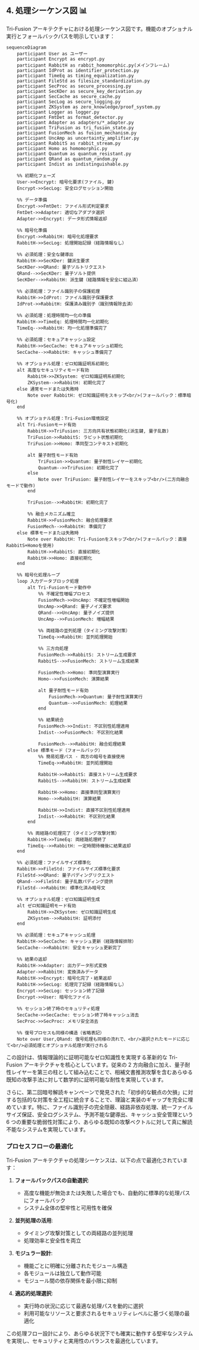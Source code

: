 ## 4. 処理シーケンス図 📊

Tri-Fusion アーキテクチャにおける処理シーケンス図です。機能のオプショナル実行とフォールバックパスを明示しています：

```mermaid
sequenceDiagram
    participant User as ユーザー
    participant Encrypt as encrypt.py
    participant RabbitH as rabbit_homomorphic.py(メインフレーム)
    participant IdProt as identifier_protection.py
    participant TimeEq as timing_equalization.py
    participant FileStd as filesize_standardization.py
    participant SecProc as secure_processing.py
    participant SecKDer as secure_key_derivation.py
    participant SecCache as secure_cache.py
    participant SecLog as secure_logging.py
    participant ZKSystem as zero_knowledge/proof_system.py
    participant Logger as logger.py
    participant FmtDet as format_detector.py
    participant Adapter as adapters/*_adapter.py
    participant TriFusion as tri_fusion_state.py
    participant FusionMech as fusion_mechanism.py
    participant UncAmp as uncertainty_amplifier.py
    participant RabbitS as rabbit_stream.py
    participant Homo as homomorphic.py
    participant Quantum as quantum_resistant.py
    participant QRand as quantum_random.py
    participant Indist as indistinguishable.py

    %% 初期化フェーズ
    User->>Encrypt: 暗号化要求(ファイル, 鍵)
    Encrypt->>SecLog: 安全ログセッション開始

    %% データ準備
    Encrypt->>FmtDet: ファイル形式判定要求
    FmtDet->>Adapter: 適切なアダプタ選択
    Adapter->>Encrypt: データ形式情報返却

    %% 暗号化準備
    Encrypt->>RabbitH: 暗号化処理要求
    RabbitH->>SecLog: 処理開始記録（経路情報なし）

    %% 必須処理：安全な鍵導出
    RabbitH->>SecKDer: 鍵派生要求
    SecKDer->>QRand: 量子ソルトリクエスト
    QRand-->>SecKDer: 量子ソルト提供
    SecKDer-->>RabbitH: 派生鍵（経路情報を安全に組込済）

    %% 必須処理：ファイル識別子の保護処理
    RabbitH->>IdProt: ファイル識別子保護要求
    IdProt->>RabbitH: 保護済み識別子（識別情報除去済）

    %% 必須処理：処理時間均一化の準備
    RabbitH->>TimeEq: 処理時間均一化初期化
    TimeEq-->>RabbitH: 均一化処理準備完了

    %% 必須処理：セキュアキャッシュ設定
    RabbitH->>SecCache: セキュアキャッシュ初期化
    SecCache-->>RabbitH: キャッシュ準備完了

    %% オプショナル処理：ゼロ知識証明系初期化
    alt 高度なセキュリティモード有効
        RabbitH->>ZKSystem: ゼロ知識証明系初期化
        ZKSystem-->>RabbitH: 初期化完了
    else 通常モードまたは失敗時
        Note over RabbitH: ゼロ知識証明をスキップ<br/>(フォールバック：標準暗号化)
    end

    %% オプショナル処理：Tri-Fusion環境設定
    alt Tri-Fusionモード有効
        RabbitH->>TriFusion: 三方向共有状態初期化(派生鍵, 量子乱数)
        TriFusion->>RabbitS: ラビット状態初期化
        TriFusion->>Homo: 準同型コンテキスト初期化

        alt 量子耐性モード有効
            TriFusion->>Quantum: 量子耐性レイヤー初期化
            Quantum-->>TriFusion: 初期化完了
        else
            Note over TriFusion: 量子耐性レイヤーをスキップ<br/>(二方向融合モードで動作)
        end

        TriFusion-->>RabbitH: 初期化完了

        %% 融合メカニズム確立
        RabbitH->>FusionMech: 融合処理要求
        FusionMech-->>RabbitH: 準備完了
    else 標準モードまたは失敗時
        Note over RabbitH: Tri-Fusionをスキップ<br/>(フォールバック：直接RabbitS+Homoを使用)
        RabbitH->>RabbitS: 直接初期化
        RabbitH->>Homo: 直接初期化
    end

    %% 暗号化処理ループ
    loop 入力データブロック処理
        alt Tri-Fusionモード動作中
            %% 不確定性増幅プロセス
            FusionMech->>UncAmp: 不確定性増幅開始
            UncAmp->>QRand: 量子ノイズ要求
            QRand-->>UncAmp: 量子ノイズ提供
            UncAmp-->>FusionMech: 増幅結果

            %% 両経路の並列処理（タイミング攻撃対策）
            TimeEq->>RabbitH: 並列処理開始

            %% 三方向処理
            FusionMech->>RabbitS: ストリーム生成要求
            RabbitS-->>FusionMech: ストリーム生成結果

            FusionMech->>Homo: 準同型演算実行
            Homo-->>FusionMech: 演算結果

            alt 量子耐性モード有効
                FusionMech->>Quantum: 量子耐性演算実行
                Quantum-->>FusionMech: 処理結果
            end

            %% 結果統合
            FusionMech->>Indist: 不区別性処理適用
            Indist-->>FusionMech: 不区別化結果

            FusionMech-->>RabbitH: 融合処理結果
        else 標準モード（フォールバック）
            %% 簡易処理パス - 両方の暗号を直接使用
            TimeEq->>RabbitH: 並列処理開始

            RabbitH->>RabbitS: 直接ストリーム生成要求
            RabbitS-->>RabbitH: ストリーム生成結果

            RabbitH->>Homo: 直接準同型演算実行
            Homo-->>RabbitH: 演算結果

            RabbitH->>Indist: 直接不区別性処理適用
            Indist-->>RabbitH: 不区別化結果
        end

        %% 両経路の処理完了（タイミング攻撃対策）
        RabbitH->>TimeEq: 両経路処理終了
        TimeEq-->>RabbitH: 一定時間待機後に結果返却
    end

    %% 必須処理：ファイルサイズ標準化
    RabbitH->>FileStd: ファイルサイズ標準化要求
    FileStd->>QRand: 量子パディングリクエスト
    QRand-->>FileStd: 量子乱数パディング提供
    FileStd-->>RabbitH: 標準化済み暗号文

    %% オプショナル処理：ゼロ知識証明生成
    alt ゼロ知識証明モード有効
        RabbitH->>ZKSystem: ゼロ知識証明生成
        ZKSystem-->>RabbitH: 証明添付
    end

    %% 必須処理：セキュアキャッシュ処理
    RabbitH->>SecCache: キャッシュ更新（経路情報排除）
    SecCache-->>RabbitH: 安全キャッシュ更新完了

    %% 結果の返却
    RabbitH->>Adapter: 出力データ形式変換
    Adapter->>RabbitH: 変換済みデータ
    RabbitH->>Encrypt: 暗号化完了・結果返却
    RabbitH->>SecLog: 処理完了記録（経路情報なし）
    Encrypt->>SecLog: セッション終了記録
    Encrypt->>User: 暗号化ファイル

    %% セッション終了時のセキュリティ処理
    SecCache->>SecCache: セッション終了時キャッシュ消去
    SecProc->>SecProc: メモリ安全消去

    %% 復号プロセスも同様の構造（省略表記）
    Note over User,QRand: 復号処理も同様の流れで、<br/>選択されたモードに応じて<br/>必須処理とオプショナル処理が実行される
```

この設計は、情報理論的に証明可能なゼロ知識性を実現する革新的な Tri-Fusion アーキテクチャを核心としています。従来の 2 方向融合に加え、量子耐性レイヤーを第三の柱として組み込むことで、相補文書推測攻撃を含むあらゆる既知の攻撃手法に対して数学的に証明可能な耐性を実現しています。

さらに、第二回暗号解読キャンペーンで発見された「初歩的な観点の欠損」に対する包括的な対策を全工程に統合することで、理論と実装のギャップを完全に埋めています。特に、ファイル識別子の完全隠蔽、経路非依存処理、統一ファイルサイズ保証、安全ログシステム、予測不能な鍵導出、キャッシュ安全管理という 6 つの重要な脆弱性対策により、あらゆる既知の攻撃ベクトルに対して真に解読不能なシステムを実現しています。

### プロセスフローの最適化

Tri-Fusion アーキテクチャの処理シーケンスは、以下の点で最適化されています：

1. **フォールバックパスの自動選択**:

   - 高度な機能が無効または失敗した場合でも、自動的に標準的な処理パスにフォールバック
   - システム全体の堅牢性と可用性を確保

2. **並列処理の活用**:

   - タイミング攻撃対策としての両経路の並列処理
   - 処理効率と安全性を両立

3. **モジュラー設計**:

   - 機能ごとに明確に分離されたモジュール構造
   - 各モジュールは独立して動作可能
   - モジュール間の依存関係を最小限に抑制

4. **適応的処理選択**:
   - 実行時の状況に応じて最適な処理パスを動的に選択
   - 利用可能なリソースと要求されるセキュリティレベルに基づく処理の最適化

この処理フロー設計により、あらゆる状況下でも確実に動作する堅牢なシステムを実現し、セキュリティと実用性のバランスを最適化しています。
